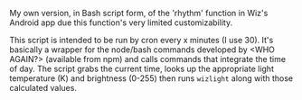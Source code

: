 My own version, in Bash script form, of the 'rhythm' function in Wiz's Android app due this function's very limited customizability.

This script is intended to be run by cron every x minutes (I use 30). It's basically a wrapper for the node/bash commands developed by <WHO AGAIN?> (available from npm) <LINK> and calls commands that integrate the time of day. The script grabs the current time, looks up the appropriate light temperature (K) and brightness (0-255) then runs `wizlight` along with those calculated values.
